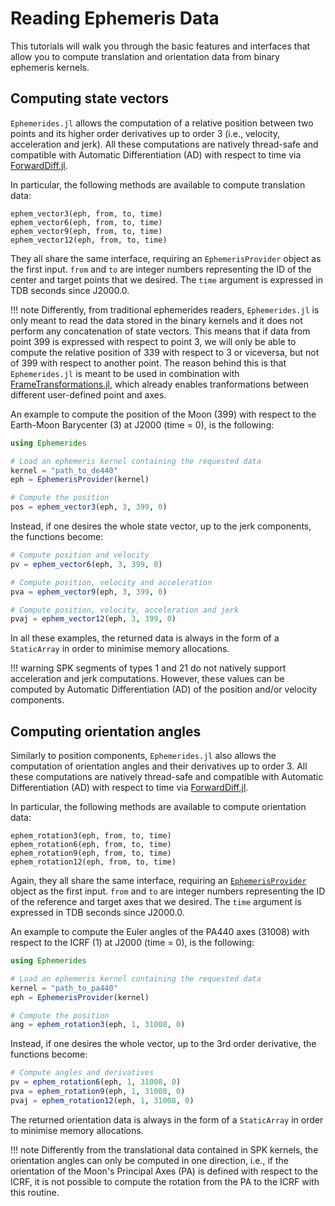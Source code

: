 # Reading Ephemeris Data

This tutorials will walk you through the basic features and interfaces that allow you to compute translation and orientation data from binary ephemeris kernels.

## Computing state vectors

`Ephemerides.jl` allows the computation of a relative position between two points and its higher order derivatives up to order 3 (i.e., velocity, acceleration and jerk). All these computations are natively 
thread-safe and compatible with Automatic Differentiation (AD) with respect to time via [ForwardDiff.jl](https://github.com/JuliaDiff/ForwardDiff.jl).

In particular, the following methods are available to compute translation data: 

```
ephem_vector3(eph, from, to, time)
ephem_vector6(eph, from, to, time)
ephem_vector9(eph, from, to, time)
ephem_vector12(eph, from, to, time)
```

They all share the same interface, requiring an `EphemerisProvider` object as the first input. `from` and `to` are integer numbers representing the ID of the center and target points that we desired. The `time` argument is expressed in TDB seconds since J2000.0.

!!! note
    Differently, from traditional ephemerides readers, `Ephemerides.jl` is only meant to read the data stored in the binary kernels and it does not perform any concatenation of state vectors. This means that if data from point 399 is expressed with respect to point 3, we will only be able to compute the relative position of 339 with respect to 3 or viceversa, but not of 399 with respect to another point. The reason behind this is that `Ephemerides.jl` is meant to be used in combination with [FrameTransformations.jl](https://juliaspacemissiondesign.github.io/FrameTransformations.jl/stable/), which already enables tranformations between different user-defined point and axes.

An example to compute the position of the Moon (399) with respect to the Earth-Moon Barycenter (3) at J2000 (time = 0), is the following: 

```julia
using Ephemerides

# Load an ephemeris kernel containing the requested data
kernel = "path_to_de440"
eph = EphemerisProvider(kernel)

# Compute the position
pos = ephem_vector3(eph, 3, 399, 0)
```

Instead, if one desires the whole state vector, up to the jerk components, the functions become: 

```julia
# Compute position and velocity 
pv = ephem_vector6(eph, 3, 399, 0)

# Compute position, velocity and acceleration
pva = ephem_vector9(eph, 3, 399, 0)

# Compute position, velocity, acceleration and jerk
pvaj = ephem_vector12(eph, 3, 399, 0)
```

In all these examples, the returned data is always in the form of a `StaticArray` in order to minimise memory allocations.

!!! warning 
    SPK segments of types 1 and 21 do not natively support acceleration and jerk computations. However, these values can be computed by Automatic Differentiation (AD) of the position and/or velocity components.


## Computing orientation angles

Similarly to position components, `Ephemerides.jl` also allows the computation of orientation angles and their derivatives up to order 3. All these computations are natively thread-safe and compatible with Automatic Differentiation (AD) with respect to time via [ForwardDiff.jl](https://github.com/JuliaDiff/ForwardDiff.jl).

In particular, the following methods are available to compute orientation data: 

```
ephem_rotation3(eph, from, to, time)
ephem_rotation6(eph, from, to, time)
ephem_rotation9(eph, from, to, time)
ephem_rotation12(eph, from, to, time)
```

Again, they all share the same interface, requiring an [`EphemerisProvider`](@ref) object as the first input. `from` and `to` are integer numbers representing the ID of the reference and target axes that we desired. The `time` argument is expressed in TDB seconds since J2000.0.

An example to compute the Euler angles of the PA440 axes (31008) with respect to the ICRF (1) at J2000 (time = 0), is the following: 

```julia
using Ephemerides

# Load an ephemeris kernel containing the requested data
kernel = "path_to_pa440"
eph = EphemerisProvider(kernel)

# Compute the position
ang = ephem_rotation3(eph, 1, 31008, 0)
```

Instead, if one desires the whole vector, up to the 3rd order derivative, the functions become: 

```julia
# Compute angles and derivatives 
pv = ephem_rotation6(eph, 1, 31008, 0)
pva = ephem_rotation9(eph, 1, 31008, 0)
pvaj = ephem_rotation12(eph, 1, 31008, 0)
```

The returned orientation data is always in the form of a `StaticArray` in order to minimise memory allocations.


!!! note 
    Differently from the translational data contained in SPK kernels, the orientation angles can only be computed in one direction, i.e., if the orientation of the Moon's Principal Axes (PA) is defined with respect to the ICRF, it is not possible to compute the rotation from the PA to the ICRF with this routine. 